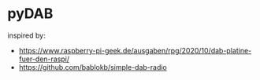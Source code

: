 # pyDAB

inspired by:

  * https://www.raspberry-pi-geek.de/ausgaben/rpg/2020/10/dab-platine-fuer-den-raspi/
  * https://github.com/bablokb/simple-dab-radio
